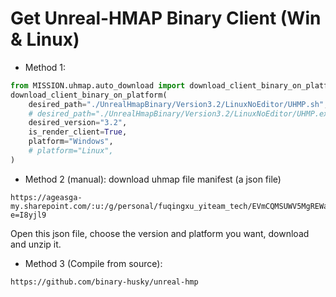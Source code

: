 

# Get Unreal-HMAP Binary Client (Win & Linux)

- Method 1: 
``` python 
from MISSION.uhmap.auto_download import download_client_binary_on_platform
download_client_binary_on_platform(
    desired_path="./UnrealHmapBinary/Version3.2/LinuxNoEditor/UHMP.sh", 
    # desired_path="./UnrealHmapBinary/Version3.2/LinuxNoEditor/UHMP.exe", 
    desired_version="3.2", 
    is_render_client=True,
    platform="Windows",
    # platform="Linux",
)
```

- Method 2 (manual): download uhmap file manifest (a json file)
```
https://ageasga-my.sharepoint.com/:u:/g/personal/fuqingxu_yiteam_tech/EVmCQMSUWV5MgREWaxiz_GoBalBRV3DWBU3ToSJ5OTQaLQ?e=I8yjl9
```
Open this json file, choose the version and platform you want, download and unzip it.

- Method 3 (Compile from source): 
```
https://github.com/binary-husky/unreal-hmp
```
